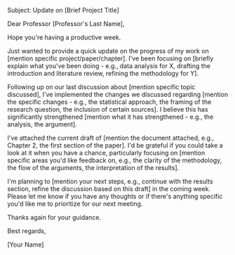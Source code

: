 Subject: Update on [Brief Project Title]

Dear Professor [Professor's Last Name],

Hope you're having a productive week.

Just wanted to provide a quick update on the progress of my work on [mention specific project/paper/chapter]. I've been focusing on [briefly explain what you've been doing - e.g., data analysis for X, drafting the introduction and literature review, refining the methodology for Y].

Following up on our last discussion about [mention specific topic discussed], I've implemented the changes we discussed regarding [mention the specific changes - e.g., the statistical approach, the framing of the research question, the inclusion of certain sources]. I believe this has significantly strengthened [mention what it has strengthened - e.g., the analysis, the argument].

I've attached the current draft of [mention the document attached, e.g., Chapter 2, the first section of the paper]. I'd be grateful if you could take a look at it when you have a chance, particularly focusing on [mention specific areas you'd like feedback on, e.g., the clarity of the methodology, the flow of the arguments, the interpretation of the results].

I'm planning to [mention your next steps, e.g., continue with the results section, refine the discussion based on this draft] in the coming week. Please let me know if you have any thoughts or if there's anything specific you'd like me to prioritize for our next meeting.

Thanks again for your guidance.

Best regards,

[Your Name]